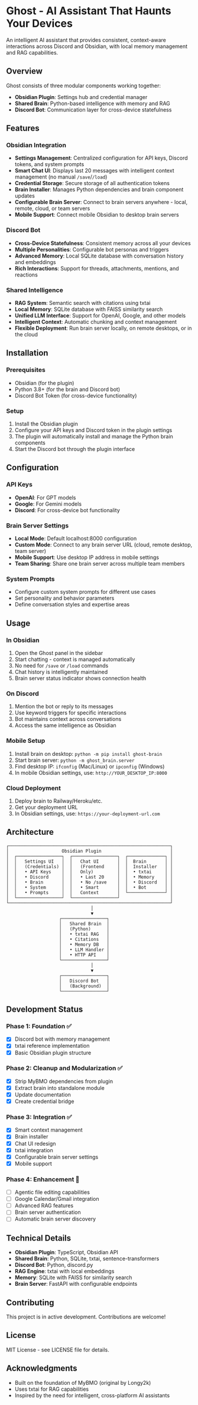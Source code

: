 # Ghost - AI Assistant That Haunts Your Devices

An intelligent AI assistant that provides consistent, context-aware interactions across Discord and Obsidian, with local memory management and RAG capabilities.

## Overview

Ghost consists of three modular components working together:

- **Obsidian Plugin**: Settings hub and credential manager
- **Shared Brain**: Python-based intelligence with memory and RAG
- **Discord Bot**: Communication layer for cross-device statefulness

## Features

### Obsidian Integration
- **Settings Management**: Centralized configuration for API keys, Discord tokens, and system prompts
- **Smart Chat UI**: Displays last 20 messages with intelligent context management (no manual `/save`/`/load`)
- **Credential Storage**: Secure storage of all authentication tokens
- **Brain Installer**: Manages Python dependencies and brain component updates
- **Configurable Brain Server**: Connect to brain servers anywhere - local, remote, cloud, or team servers
- **Mobile Support**: Connect mobile Obsidian to desktop brain servers

### Discord Bot
- **Cross-Device Statefulness**: Consistent memory across all your devices
- **Multiple Personalities**: Configurable bot personas and triggers
- **Advanced Memory**: Local SQLite database with conversation history and embeddings
- **Rich Interactions**: Support for threads, attachments, mentions, and reactions

### Shared Intelligence
- **RAG System**: Semantic search with citations using txtai
- **Local Memory**: SQLite database with FAISS similarity search
- **Unified LLM Interface**: Support for OpenAI, Google, and other models
- **Intelligent Context**: Automatic chunking and context management
- **Flexible Deployment**: Run brain server locally, on remote desktops, or in the cloud

## Installation

### Prerequisites
- Obsidian (for the plugin)
- Python 3.8+ (for the brain and Discord bot)
- Discord Bot Token (for cross-device functionality)

### Setup
1. Install the Obsidian plugin
2. Configure your API keys and Discord token in the plugin settings
3. The plugin will automatically install and manage the Python brain components
4. Start the Discord bot through the plugin interface

## Configuration

### API Keys
- **OpenAI**: For GPT models
- **Google**: For Gemini models  
- **Discord**: For cross-device bot functionality

### Brain Server Settings
- **Local Mode**: Default localhost:8000 configuration
- **Custom Mode**: Connect to any brain server URL (cloud, remote desktop, team server)
- **Mobile Support**: Use desktop IP address in mobile settings
- **Team Sharing**: Share one brain server across multiple team members

### System Prompts
- Configure custom system prompts for different use cases
- Set personality and behavior parameters
- Define conversation styles and expertise areas

## Usage

### In Obsidian
1. Open the Ghost panel in the sidebar
2. Start chatting - context is managed automatically
3. No need for `/save` or `/load` commands
4. Chat history is intelligently maintained
5. Brain server status indicator shows connection health

### On Discord
1. Mention the bot or reply to its messages
2. Use keyword triggers for specific interactions
3. Bot maintains context across conversations
4. Access the same intelligence as Obsidian

### Mobile Setup
1. Install brain on desktop: `python -m pip install ghost-brain`
2. Start brain server: `python -m ghost_brain.server`
3. Find desktop IP: `ifconfig` (Mac/Linux) or `ipconfig` (Windows)
4. In mobile Obsidian settings, use: `http://YOUR_DESKTOP_IP:8000`

### Cloud Deployment
1. Deploy brain to Railway/Heroku/etc.
2. Get your deployment URL
3. In Obsidian settings, use: `https://your-deployment-url.com`

## Architecture

```
┌─────────────────────────────────────────────────────────────┐
│                    Obsidian Plugin                          │
│  ┌─────────────────┐  ┌─────────────────┐  ┌──────────────┐ │
│  │   Settings UI   │  │   Chat UI       │  │  Brain       │ │
│  │   (Credentials) │  │   (Frontend     │  │  Installer   │ │
│  │   • API Keys    │  │   Only)         │  │  • txtai     │ │
│  │   • Discord     │  │   • Last 20     │  │  • Memory    │ │
│  │   • Brain       │  │   • No /save    │  │  • Discord   │ │
│  │   • System      │  │   • Smart       │  │  • Bot       │ │
│  │   • Prompts     │  │   Context       │  └──────────────┘ │
│  └─────────────────┘  └─────────────────┘                   │
└─────────────────────────────────────────────────────────────┘
                                │
                                ▼
                    ┌─────────────────┐
                    │   Shared Brain  │
                    │   (Python)      │
                    │   • txtai RAG   │
                    │   • Citations   │
                    │   • Memory DB   │
                    │   • LLM Handler │
                    │   • HTTP API    │
                    └─────────────────┘
                                │
                                ▼
                    ┌─────────────────┐
                    │   Discord Bot   │
                    │   (Background)  │
                    └─────────────────┘
```

## Development Status

### Phase 1: Foundation ✅
- [x] Discord bot with memory management
- [x] txtai reference implementation
- [x] Basic Obsidian plugin structure

### Phase 2: Cleanup and Modularization ✅
- [x] Strip MyBMO dependencies from plugin
- [x] Extract brain into standalone module
- [x] Update documentation
- [x] Create credential bridge

### Phase 3: Integration ✅
- [x] Smart context management
- [x] Brain installer
- [x] Chat UI redesign
- [x] txtai integration
- [x] Configurable brain server settings
- [x] Mobile support

### Phase 4: Enhancement 🚀
- [ ] Agentic file editing capabilities
- [ ] Google Calendar/Gmail integration
- [ ] Advanced RAG features
- [ ] Brain server authentication
- [ ] Automatic brain server discovery

## Technical Details

- **Obsidian Plugin**: TypeScript, Obsidian API
- **Shared Brain**: Python, SQLite, txtai, sentence-transformers
- **Discord Bot**: Python, discord.py
- **RAG Engine**: txtai with local embeddings
- **Memory**: SQLite with FAISS for similarity search
- **Brain Server**: FastAPI with configurable endpoints

## Contributing

This project is in active development. Contributions are welcome!

## License

MIT License - see LICENSE file for details.

## Acknowledgments

- Built on the foundation of MyBMO (original by Longy2k)
- Uses txtai for RAG capabilities
- Inspired by the need for intelligent, cross-platform AI assistants
